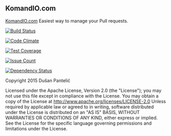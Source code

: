 ## KomandIO.com

[KomandIO.com](http://www.komandio.co) Easiest way to manage your Pull requests.

[![Build Status](https://travis-ci.org/netoff/KomandIO.com.svg?branch=master)](https://travis-ci.org/netoff/KomandIO.com)

[![Code Climate](https://codeclimate.com/github/netoff/KomandIO.com/badges/gpa.svg)](https://codeclimate.com/github/netoff/KomandIO.com)

[![Test Coverage](https://codeclimate.com/github/netoff/KomandIO.com/badges/coverage.svg)](https://codeclimate.com/github/netoff/KomandIO.com/coverage)

[![Issue Count](https://codeclimate.com/github/netoff/KomandIO.com/badges/issue_count.svg)](https://codeclimate.com/github/netoff/KomandIO.com)

[![Dependency Status](https://gemnasium.com/badges/github.com/netoff/KomandIO.com.svg)](https://gemnasium.com/github.com/netoff/KomandIO.com)

Copyright 2015 Dušan Pantelić
 
Licensed under the Apache License, Version 2.0 (the "License"); you may not use this file except in compliance with the License. You may obtain a copy of the License at http://www.apache.org/licenses/LICENSE-2.0 Unless required by applicable law or agreed to in writing, software distributed under the License is distributed on an "AS IS" BASIS, WITHOUT WARRANTIES OR CONDITIONS OF ANY KIND, either express or implied. See the License for the specific language governing permissions and limitations under the License.
